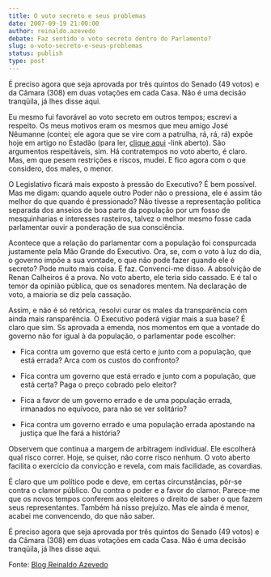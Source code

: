```yaml
---
title: O voto secreto e seus problemas 
date: 2007-09-19 21:00:00
author: reinaldo.azevedo
debate: Faz sentido o voto secreto dentro do Parlamento?
slug: o-voto-secreto-e-seus-problemas
status: publish 
type: post
---
```


  
É preciso agora que seja aprovada por três quintos do Senado (49 votos) e da Câmara (308) em duas votações em cada Casa. Não é uma decisão tranqüila, já lhes disse aqui.  
  
Eu mesmo fui favorável ao voto secreto em outros tempos; escrevi a respeito. Os meus motivos eram os mesmos que meu amigo José Nêumanne (contei; ele agora que se vire com a patrulha, rá, rá, rá) expõe hoje em artigo no Estadão (para ler, [clique aqui](http://www.estado.com.br/editorias/2007/09/19/opi-1.93.29.20070919.2.1.xml) -link aberto). São argumentos respeitáveis, sim. Há contratempos no voto aberto, é claro. Mas, em que pesem restrições e riscos, mudei. E fico agora com o que considero, dos males, o menor.  
  
O Legislativo ficará mais exposto à pressão do Executivo? É bem possível. Mas me digam: quando aquele outro Poder não o pressiona, ele é assim tão melhor do que quando é pressionado? Não tivesse a representação política separada dos anseios de boa parte da população por um fosso de mesquinharias e interesses rasteiros, talvez o melhor mesmo fosse cada parlamentar ouvir a ponderação de sua consciência.  
  
Acontece que a relação do parlamentar com a população foi conspurcada justamente pela Mão Grande do Executivo. Ora, se, com o voto à luz do dia, o governo impõe a sua vontade, o que não pode fazer quando ele é secreto? Pode muito mais coisa. E faz. Convenci-me disso. A absolvição de Renan Calheiros é a prova. No voto aberto, ele teria sido cassado. E é tal o temor da opinião pública, que os senadores mentem. Na declaração de voto, a maioria se diz pela cassação.  
  
Assim, e não é só retórica, resolvi curar os males da transparência com ainda mais ransparência. O Executivo poderá vigiar mais a sua base? É claro que sim. Ss aprovada a emenda, nos momentos em que a vontade do governo não for igual à da população, o parlamentar pode escolher:  
  
- Fica contra um governo que está certo e junto com a população, que está errada? Arca com os custos do confronto?  
  
- Fica contra um governo que está errado e junto com a população, que está certa? Paga o preço cobrado pelo eleitor?  
  
- Fica a favor de um governo errado e de uma população errada, irmanados no equívoco, para não se ver solitário?  
  
- Fica contra um governo errado e uma população errada apostando na justiça que lhe fará a história?  
  
Observem que continua a margem de arbitragem individual. Ele escolherá qual risco correr. Hoje, se quiser, não corre risco nenhum. O voto aberto facilita o exercício da convicção e revela, com mais facilidade, as covardias.   
  
É claro que um político pode e deve, em certas circunstâncias, pôr-se contra o clamor público. Ou contra o poder e a favor do clamor. Parece-me que os novos tempos conferem aos eleitores o direito de saber o que fazem seus representantes. Também há nisso prejuízo. Mas ele ainda é menor, acabei me convencendo, do que não saber.   
  
É preciso agora que seja aprovada por três quintos do Senado (49 votos) e da Câmara (308) em duas votações em cada Casa. Não é uma decisão tranqüila, já lhes disse aqui.  
  
Fonte: [Blog Reinaldo Azevedo](http://veja.abril.com.br/blogs/reinaldo/)
